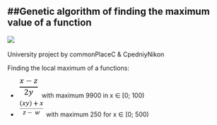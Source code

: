 ##Genetic algorithm of finding the maximum value of a function
---
<img src="https://img.shields.io/badge/-C%2B%2B-blue?&logo=c%2B%2B">

University project by commonPlaceC & CpedniyNikon

Finding the local maximum of a functions:

- <img src="src/1.png" width=50> with maximum 9900 in x ∈ [0; 100)
- <img src="src/2.png" width=60> with maximum 250 for x ∈ [0; 500)